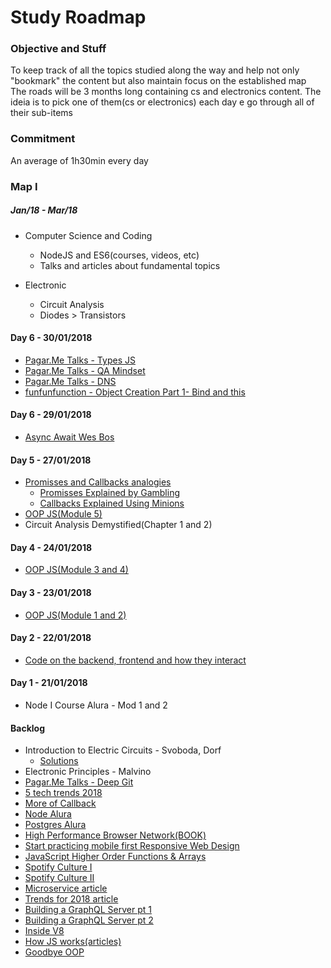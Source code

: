 # Study Roadmap

### Objective and Stuff
To keep track of all the topics studied along the way and help not only "bookmark" the content but also maintain focus on the established map</br>
The roads will be 3 months long containing cs and electronics content. The ideia is to pick one of them(cs or electronics) each day e go through all of their sub-items

### Commitment
An average of 1h30min every day

### Map I 
##### *Jan/18 - Mar/18*

* Computer Science and Coding
    * NodeJS and ES6(courses, videos, etc)
    * Talks and articles about fundamental topics

* Electronic
    * Circuit Analysis
    * Diodes > Transistors



#### Day 6 - 30/01/2018
* [Pagar.Me Talks - Types JS](https://www.youtube.com/watch?v=U-TG7iEZzVI)
* [Pagar.Me Talks - QA Mindset](https://www.youtube.com/watch?v=BFTAryFSNr0)
* [Pagar.Me Talks - DNS](https://www.youtube.com/watch?v=29SMsd_rwP4)
* [funfunfunction - Object Creation Part 1- Bind and this](https://www.youtube.com/watch?v=GhbhD1HR5vk)

#### Day 6 - 29/01/2018
* [Async Await Wes Bos](https://www.youtube.com/watch?v=9YkUCxvaLEk)

#### Day 5 - 27/01/2018
* [Promisses and Callbacks analogies](http://www.codeanalogies.com/)
   - [Promisses Explained by Gambling](https://medium.freecodecamp.org/javascript-promises-explained-by-gambling-at-a-casino-28ad4c5b2573)
   - [Callbacks Explained Using Minions](https://medium.freecodecamp.org/javascript-callbacks-explained-using-minions-da272f4d9bcd)
* [OOP JS(Module 5)](https://app.pluralsight.com/library/courses/javascript-es6-object-oriented-programming/table-of-contents)
* Circuit Analysis Demystified(Chapter 1 and 2)

#### Day 4 - 24/01/2018
* [OOP JS(Module 3 and 4)](https://app.pluralsight.com/library/courses/javascript-es6-object-oriented-programming/table-of-contents)

#### Day 3 - 23/01/2018
* [OOP JS(Module 1 and 2)](https://app.pluralsight.com/library/courses/javascript-es6-object-oriented-programming/table-of-contents)

#### Day 2 - 22/01/2018
* [Code on the backend, frontend and how they interact](https://hackernoon.com/in-simple-terms-backend-code-frontend-code-and-how-they-interact-2485c5a1bbd2)

#### Day 1 - 21/01/2018
* Node I Course Alura - Mod 1 and 2




#### Backlog
* Introduction to Electric Circuits - Svoboda, Dorf
   - [Solutions](http://www.chegg.com/homework-help/introduction-to-electric-circuits-9th-edition-chapter-1.dp-solutions-9781118477502)
* Electronic Principles - Malvino
* [Pagar.Me Talks - Deep Git](https://www.youtube.com/watch?v=H2j7e81J798)
* [5 tech trends 2018](https://hackernoon.com/5-technology-trends-to-learn-in-2018-if-you-want-a-great-career-caf2e2318abb)
* [More of Callback](http://javascriptissexy.com/understand-javascript-callback-functions-and-use-them/)
* [Node Alura](https://cursos.alura.com.br/career/node-js)
* [Postgres Alura](https://cursos.alura.com.br/course/introducao-a-banco-de-dados-e-sql-com-postgre)
* [High Performance Browser Network(BOOK)](https://hpbn.co/)
* [Start practicing mobile first Responsive Web Design](https://blog.yipl.com.np/frontend-quicktips-6-start-practicing-mobile-first-responsive-web-design-2fa148ab24c5)
* [JavaScript Higher Order Functions & Arrays](https://www.youtube.com/watch?v=rRgD1yVwIvE)
* [Spotify Culture I](https://www.youtube.com/watch?v=4GK1NDTWbkY)
* [Spotify Culture II](https://www.youtube.com/watch?v=rzoyryY2STQ)
* [Microservice article](https://hackernoon.com/monolith-vs-microservice-vs-serverless-the-real-winner-the-developer-8aae6042fb48)
* [Trends for 2018 article](https://hackernoon.com/5-technology-trends-to-learn-in-2018-if-you-want-a-great-career-caf2e2318ab)
* [Building a GraphQL Server pt 1](https://www.youtube.com/watch?v=PEcJxkylcRM&index=1&list=PLillGF-RfqbYZty73_PHBqKRDnv7ikh68)
* [Building a GraphQL Server pt 2](https://www.youtube.com/watch?v=qqzIA1BQ_ys&list=PLillGF-RfqbYZty73_PHBqKRDnv7ikh68&index=2)
* [Inside V8](https://blog.sessionstack.com/how-javascript-works-inside-the-v8-engine-5-tips-on-how-to-write-optimized-code-ac089e62b12e)
* [How JS works(articles)](https://blog.sessionstack.com/@zlatkov)
* [Goodbye OOP](https://medium.com/@cscalfani/goodbye-object-oriented-programming-a59cda4c0e53)
